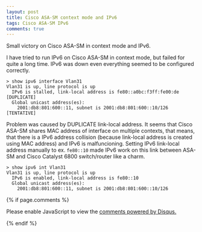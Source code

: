 ```yaml
---
layout: post
title: Cisco ASA-SM context mode and IPv6
tags: Cisco ASA-SM IPv6
comments: true
---
```




Small victory on Cisco ASA-SM in context mode and IPv6.

I have tried to run IPv6 on Cisco ASA-SM in context mode, but failed for quite a long time. IPv6 was down even everything seemed to be configured correctly.

```
> show ipv6 interface Vlan31
Vlan31 is up, line protocol is up
  IPv6 is stalled, link-local address is fe80::a0bc:f3ff:fe00:de [DUPLICATE] 
  Global unicast address(es):
    2001:db8:801:600::11, subnet is 2001:db8:801:600::10/126 [TENTATIVE] 
```


Problem was caused by DUPLICATE link-local address. It seems that Cisco ASA-SM shares MAC address of interface on multiple contexts, that means, that there is a IPv6 address collision (because link-local address is created using MAC address) and IPv6 is malfuncioning. Setting IPv6 link-local address manually to ex. `fe80::10` made IPv6 work on this link between ASA-SM and Cisco Catalyst 6800 switch/router like a charm.

```
> show ipv6 int Vlan31
Vlan31 is up, line protocol is up
  IPv6 is enabled, link-local address is fe80::10  
  Global unicast address(es):
    2001:db8:801:600::11, subnet is 2001:db8:801:600::10/126
```

{% if page.comments %} 

<div id="disqus_thread"></div>
<script>

var disqus_config = function () {
this.page.url = "http://www.rohleder.cz/2017/09/13/ASA-SM-IPv6.html";
this.page.identifier = "ASA-SM-IPv6" ; 
};

(function() { // DON'T EDIT BELOW THIS LINE
var d = document, s = d.createElement('script');
s.src = 'https://www-rohleder-cz.disqus.com/embed.js';
s.setAttribute('data-timestamp', +new Date());
(d.head || d.body).appendChild(s);
})();
</script>
<noscript>Please enable JavaScript to view the <a href="https://disqus.com/?ref_noscript">comments powered by Disqus.</a></noscript>
                            
{% endif %}
